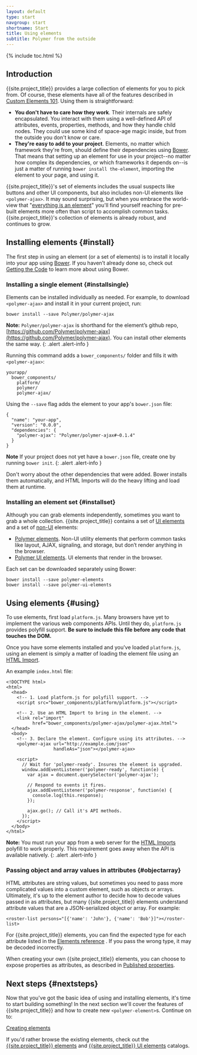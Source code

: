 ```yaml
---
layout: default
type: start
navgroup: start
shortname: Start
title: Using elements
subtitle: Polymer from the outside
---
```


{% include toc.html %}

## Introduction

{{site.project_title}} provides a large collection of elements for you to pick from. Of course, these elements have all of the features described in [Custom Elements 101](/docs/start/customelements.html). Using them is straightforward:

- **You don't have to care how they work**. Their internals are safely encapsulated. You interact with them using a well-defined API of attributes, events, properties, methods, and how they handle child nodes. They could use some kind of space-age magic inside, but from the outside you don't know or care.
- **They're easy to add to your project**. Elements, no matter which framework they're from, should define their dependencies using [Bower](http://bower.io). That means that setting up an element for use in your project--no matter how complex its dependencies, or which frameworks it depends on--is just a matter of running `bower install the-element`, importing the element to your page, and using it.

{{site.project_title}}'s set of elements includes the usual suspects like buttons and other UI components, but also includes non-UI elements like `<polymer-ajax>`. It may sound surprising, but when you embrace the world-view that "[everything is an element](/docs/start/everything.html)" you'll find yourself reaching for pre-built elements more often than script to accomplish common tasks. {{site.project_title}}'s collection of elements is already robust, and continues to grow. 

## Installing elements {#install}

The first step in using an element (or a set of elements) is to install it locally into your app using [Bower](http://bower.io). If you haven’t already done so, check out [Getting the Code](/docs/start/getting-the-code.html) to learn more about using Bower.

### Installing a single element {#installsingle}

Elements can be installed individually as needed. For example, to download `<polymer-ajax>` and install it in your current project, run:

    bower install --save Polymer/polymer-ajax

**Note:** `Polymer/polymer-ajax` is shorthand for the element’s github repo, [https://github.com/Polymer/polymer-ajax](https://github.com/Polymer/polymer-ajax). You can install other elements the same way.
{: .alert .alert-info }


Running this command adds a `bower_components/` folder and fills it with `<polymer-ajax>`:

    yourapp/
      bower_components/
        platform/
        polymer/
        polymer-ajax/

Using the `--save` flag  adds the element to your app's `bower.json` file:

    {
      "name": "your-app",
      "version": "0.0.0",
      "dependencies": {
        "polymer-ajax": "Polymer/polymer-ajax#~0.1.4"
      }
    }

**Note** If your project does not yet have a `bower.json` file, create one by running `bower init`.
{: .alert .alert-info }

Don't worry about the other dependencies that were added. Bower installs them automatically, and HTML Imports will do the heavy lifting and load them at runtime.

### Installing an element set {#installset}

Although you can grab elements independently, sometimes you want to grab a whole collection. {{site.project_title}} contains a set of [UI elements](/docs/start/customelements.html#uielements) and a set of [non-UI](/docs/start/customelements.html#nonuielements) elements:

- [Polymer elements](/docs/elements/polymer-elements.html). Non-UI utility elements that perform common tasks like layout, AJAX, signaling, and storage, but don’t render anything in the browser.
- [Polymer UI elements](/docs/elements/polymer-elements.html). UI  elements that render in the browser. 

Each set can be downloaded separately using Bower:

    bower install --save polymer-elements
    bower install --save polymer-ui-elements

## Using elements {#using}

To use elements, first load `platform.js`. Many browsers have yet to implement the various web components APIs. Until they do, `platform.js` provides polyfill support. **Be sure to include this file before any code that touches the DOM.**

Once you have some elements installed and you've loaded `platform.js`, using an element is simply a matter of loading the element file using an [HTML Import](/platform/html-imports.html).

An example `index.html` file:

    <!DOCTYPE html>
    <html>
      <head>
        <!-- 1. Load platform.js for polyfill support. -->
        <script src="bower_components/platform/platform.js"></script>

        <!-- 2. Use an HTML Import to bring in the element. -->
        <link rel="import"
              href="bower_components/polymer-ajax/polymer-ajax.html">
      </head>
      <body>
        <!-- 3. Declare the element. Configure using its attributes. -->
        <polymer-ajax url="http://example.com/json"
                      handleAs="json"></polymer-ajax>

        <script>
          // Wait for 'polymer-ready'. Insures the element is upgraded.
          window.addEventListener('polymer-ready', function(e) {
            var ajax = document.querySelector('polymer-ajax');

            // Respond to events it fires.
            ajax.addEventListener('polymer-response', function(e) {
              console.log(this.response);
            });

            ajax.go(); // Call it's API methods.
          });
        </script>
      </body>
    </html>

**Note:** You must run your app from a web server for the [HTML Imports](/platform/html-imports.html)
polyfill to work properly. This requirement goes away when the API is available natively.
{: .alert .alert-info }

###  Passing object and array values in attributes {#objectarray}

HTML attributes are string values, but sometimes you need to pass more complicated values into a custom element, such as objects or arrays. Ultimately, it's up to the element author to decide how to decode values passed in as attributes, but many {{site.project_title}} elements understand attribute values that are a JSON-serialized object or array. For example:

    <roster-list persons="[{'name': 'John'}, {'name': 'Bob'}]"></roster-list>

For {{site.project_title}} elements, you can find the expected type for each attribute listed in the [Elements reference](/docs/elements/) . If you pass the wrong type, it may be decoded incorrectly.

When creating your own {{site.project_title}} elements, you can choose to expose properties as attributes, as described in [Published properties](/docs/polymer/polymer.html#published-properties).

## Next steps {#nextsteps}

Now that you've got the basic idea of using and installing elements, it's time to start
building something! In the next section we'll cover the features of {{site.project_title}} and how to create new `<polymer-element>`s. Continue on to:

<a href="/docs/start/creatingelements.html" class="paper-button"><polymer-ui-icon src="/images/picons/ic_arrowForward_dark_.png"></polymer-ui-icon>Creating elements</a>

If you'd rather browse the existing elements, check out the [{{site.project_title}} elements](/docs/elements/polymer-elements.html) and [{{site.project_title}} UI elements](/docs/elements/polymer-elements.html) catalogs.
